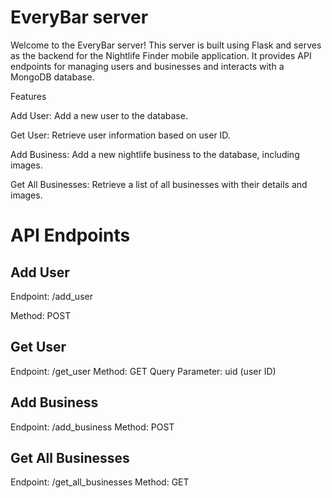 # EveryBar server #

Welcome to the EveryBar server! This server is built using Flask and serves as the backend for the Nightlife Finder mobile application. It provides API endpoints for managing users and businesses and interacts with a MongoDB database.

Features

Add User: Add a new user to the database. 

Get User: Retrieve user information based on user ID.

Add Business: Add a new nightlife business to the database, including images.

Get All Businesses: Retrieve a list of all businesses with their details and images.


# API Endpoints #
## Add User ##
Endpoint: /add_user

Method: POST

## Get User ##
Endpoint: /get_user
Method: GET
Query Parameter: uid (user ID)

## Add Business ##
Endpoint: /add_business
Method: POST

## Get All Businesses ##
Endpoint: /get_all_businesses
Method: GET
